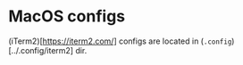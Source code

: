 # MacOS configs

(iTerm2)[https://iterm2.com/] configs are located in (`.config`)[../.config/iterm2] dir.
